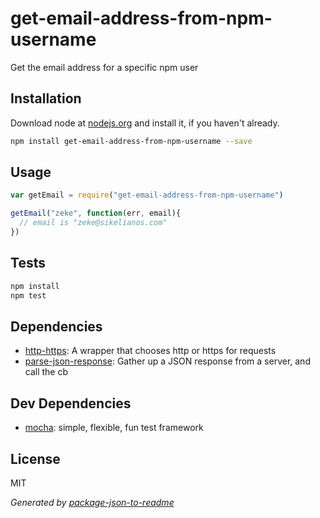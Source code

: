 # get-email-address-from-npm-username 

Get the email address for a specific npm user

## Installation

Download node at [nodejs.org](http://nodejs.org) and install it, if you haven't already.

```sh
npm install get-email-address-from-npm-username --save
```

## Usage

```js
var getEmail = require("get-email-address-from-npm-username")

getEmail("zeke", function(err, email){
  // email is "zeke@sikelianos.com"
})

```

## Tests

```sh
npm install
npm test
```


## Dependencies

- [http-https](https://github.com/isaacs/http-https): A wrapper that chooses http or https for requests
- [parse-json-response](https://github.com/isaacs/parse-json-response): Gather up a JSON response from a server, and call the cb


## Dev Dependencies

- [mocha](https://github.com/visionmedia/mocha): simple, flexible, fun test framework


## License

MIT

_Generated by [package-json-to-readme](https://github.com/zeke/package-json-to-readme)_
